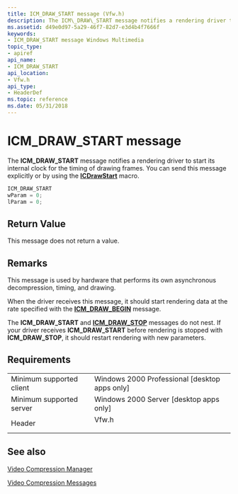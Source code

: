 ```yaml
---
title: ICM_DRAW_START message (Vfw.h)
description: The ICM\_DRAW\_START message notifies a rendering driver to start its internal clock for the timing of drawing frames. You can send this message explicitly or by using the ICDrawStart macro.
ms.assetid: d49e0d97-5a29-46f7-82d7-e3d4b4f7666f
keywords:
- ICM_DRAW_START message Windows Multimedia
topic_type:
- apiref
api_name:
- ICM_DRAW_START
api_location:
- Vfw.h
api_type:
- HeaderDef
ms.topic: reference
ms.date: 05/31/2018
---
```


# ICM\_DRAW\_START message

The **ICM\_DRAW\_START** message notifies a rendering driver to start its internal clock for the timing of drawing frames. You can send this message explicitly or by using the [**ICDrawStart**](/windows/desktop/api/Vfw/nf-vfw-icdrawstart) macro.


```C++
ICM_DRAW_START 
wParam = 0; 
lParam = 0; 
```



## Return Value

This message does not return a value.

## Remarks

This message is used by hardware that performs its own asynchronous decompression, timing, and drawing.

When the driver receives this message, it should start rendering data at the rate specified with the [**ICM\_DRAW\_BEGIN**](icm-draw-begin.md) message.

The **ICM\_DRAW\_START** and [**ICM\_DRAW\_STOP**](icm-draw-stop.md) messages do not nest. If your driver receives **ICM\_DRAW\_START** before rendering is stopped with **ICM\_DRAW\_STOP**, it should restart rendering with new parameters.

## Requirements



|                                     |                                                                                  |
|-------------------------------------|----------------------------------------------------------------------------------|
| Minimum supported client<br/> | Windows 2000 Professional \[desktop apps only\]<br/>                       |
| Minimum supported server<br/> | Windows 2000 Server \[desktop apps only\]<br/>                             |
| Header<br/>                   | <dl> <dt>Vfw.h</dt> </dl> |



## See also

<dl> <dt>

[Video Compression Manager](video-compression-manager.md)
</dt> <dt>

[Video Compression Messages](video-compression-messages.md)
</dt> </dl>

 

 





